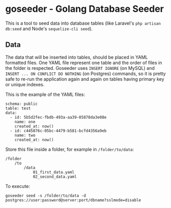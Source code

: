 # goseeder - Golang Database Seeder
This is a tool to seed data into database tables (like Laravel's `php artisan db:seed` and Node's `sequelize-cli seed`).

## Data
The data that will be inserted into tables, should be placed in YAML formatted files. One YAML file represent one table and the order of files in the folder is respected.
Goseeder uses `INSERT IGNORE` (on MySQL) and `INSERT ... ON CONFLICT DO NOTHING` (on Postgres) commands, so it is pretty safe to re-run the application again and again on tables having primary key or unique indexes.

This is the example of the YAML files:
```
schema: public
table: test
data:
  - id: 5b5d2fec-fbdb-493a-aa39-85878da3e08e
    name: one
    created_at: now()
  - id: c445876c-05bc-4479-b581-bcfd4356a9eb
    name: two
    created_at: now()
```

Store this file inside a folder, for example in `/folder/to/data`:
```
/folder
    /to
        /data
            01_first_data.yaml
            02_second_data.yaml
```

To execute:
```
goseeder seed -s /folder/to/data -d postgres://user:password@server:port/dbname?sslmode=disable
```

